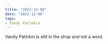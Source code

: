 ```yaml
---
title: "2023-12-08"
date: "2023-12-08"
tags:
- Vandy Patinkin
---
```

Vandy Patinkin is still in the shop and not a word.
